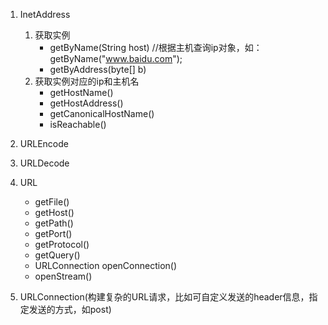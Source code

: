 
1. InetAddress
	1. 获取实例
		- getByName(String host)  //根据主机查询ip对象，如：getByName("www.baidu.com");
		- getByAddress(byte[] b)  
	2. 获取实例对应的ip和主机名
		- getHostName()
		- getHostAddress()
		- getCanonicalHostName()
		- isReachable()
2. URLEncode
	


3. URLDecode

4. URL
	- getFile()
	- getHost()
	- getPath()
	- getPort()
	- getProtocol()
	- getQuery()
	- URLConnection openConnection()
	- openStream()

5. URLConnection(构建复杂的URL请求，比如可自定义发送的header信息，指定发送的方式，如post)




















